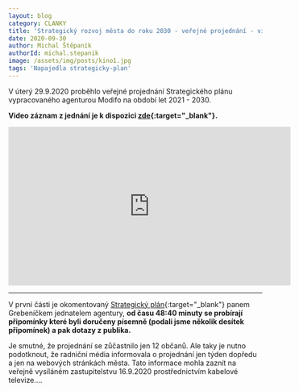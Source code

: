 ```yaml
---
layout: blog
category: CLANKY
title: 'Strategický rozvoj města do roku 2030 - veřejné projednání - video'
date: 2020-09-30
author: Michal Štěpaník
authorId: michal.stepanik
image: /assets/img/posts/kino1.jpg
tags: 'Napajedla strategicky-plan'
---
```




V úterý 29.9.2020 proběhlo veřejné projednání Strategického plánu vypracovaného agenturou Modifo na období let 2021 - 2030.

**Video záznam z jednání je k dispozici [zde](https://youtu.be/hnWlEov5NqE){:target="_blank"}.**


<iframe width="560" height="315" src="https://www.youtube.com/embed/hnWlEov5NqE" frameborder="0" allow="accelerometer; autoplay; clipboard-write; encrypted-media; gyroscope; picture-in-picture" allowfullscreen></iframe>


 
  
  
  
  
  
  
 ---
 
 V první části je okomentovaný [Strategický plán](https://drive.google.com/file/d/1mVMsU4kD88Ebo1lJB20gCyEKZeUD3bzh/view?usp=sharing){:target="_blank"} panem Grebeníčkem jednatelem agentury, **od času 48:40 minuty se probírají připomínky které byli doručeny písemně (podali jsme několik desítek připomínek) a pak dotazy z publika.**
 
 Je smutné, že projednání se zůčastnilo jen 12 občanů. Ale taky je nutno podotknout, že radniční média informovala o projednání jen týden dopředu a jen na webových stránkách města. Tato informace mohla zaznít na veřejně vysíláném zastupitelstvu 16.9.2020 prostřednictvím kabelové televize.... 
